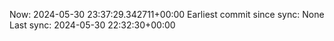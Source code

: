 Now: 2024-05-30 23:37:29.342711+00:00 Earliest commit since sync: None Last sync: 2024-05-30 22:32:30+00:00
